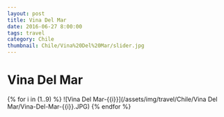 ```yaml
---
layout: post
title: Vina Del Mar
date: 2016-06-27 8:00:00
tags: travel
category: Chile
thumbnail: Chile/Vina%20Del%20Mar/slider.jpg
---
```



# Vina Del Mar

{% for i in (1..9) %}
![Vina Del Mar-{{i}}](/assets/img/travel/Chile/Vina Del Mar/Vina-Del-Mar-{{i}}.JPG)
{% endfor %}
